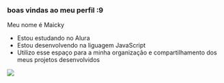 ### boas vindas ao meu perfil :9                                  

Meu nome é Maicky

- Estou estudando no Alura
- Estou desenvolvendo na liguagem JavaScript
- Utilizo esse espaço para a minha organização e compartilhamento dos meus projetos desenvolvidos



![](https://media.tenor.com/z1b8lMQTsw0AAAAd/monkey-d-luffy.gif)
